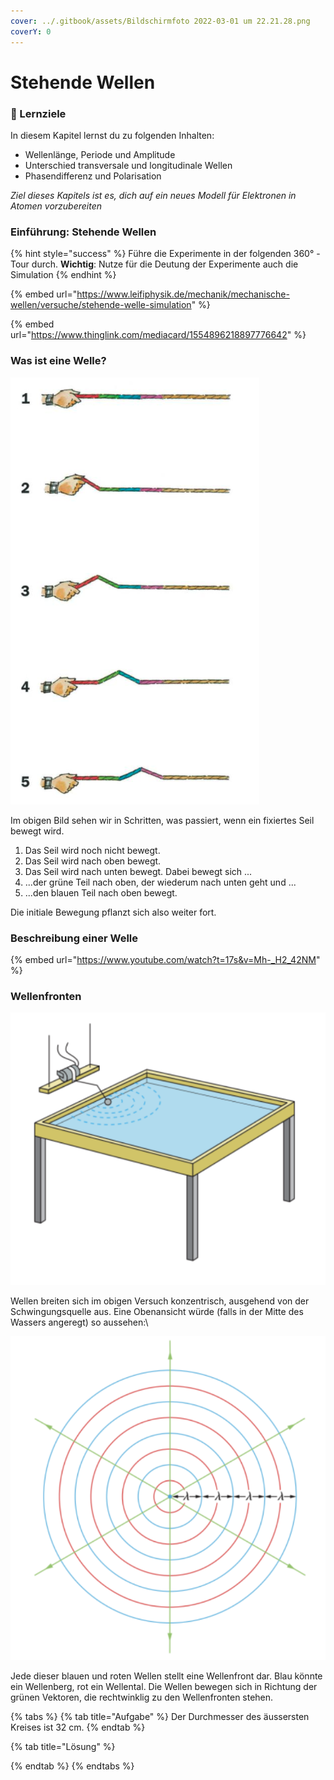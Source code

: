 ```yaml
---
cover: ../.gitbook/assets/Bildschirmfoto 2022-03-01 um 22.21.28.png
coverY: 0
---
```


# Stehende Wellen

### :dart: Lernziele

In diesem Kapitel lernst du zu folgenden Inhalten:

* Wellenlänge, Periode und Amplitude
* Unterschied transversale und longitudinale Wellen
* Phasendifferenz und Polarisation

_Ziel dieses Kapitels ist es, dich auf ein neues Modell für Elektronen in Atomen vorzubereiten_

### Einführung: Stehende Wellen

{% hint style="success" %}
Führe die Experimente in der folgenden 360° - Tour durch. **Wichtig**: Nutze für die Deutung der Experimente auch die Simulation
{% endhint %}

{% embed url="https://www.leifiphysik.de/mechanik/mechanische-wellen/versuche/stehende-welle-simulation" %}

{% embed url="https://www.thinglink.com/mediacard/1554896218897776642" %}

### Was ist eine Welle?

![](<../.gitbook/assets/image (26).png>)



Im obigen Bild sehen wir in Schritten, was passiert, wenn ein fixiertes Seil bewegt wird.

1. Das Seil wird noch nicht bewegt.
2. Das Seil wird nach oben bewegt.
3. Das Seil wird nach unten bewegt. Dabei bewegt sich ...
4. ...der grüne Teil nach oben, der wiederum nach unten geht und ...
5. ...den blauen Teil nach oben bewegt.

Die initiale Bewegung pflanzt sich also weiter fort.

### Beschreibung einer Welle

{% embed url="https://www.youtube.com/watch?t=17s&v=Mh-_H2_42NM" %}

### Wellenfronten

![](<../.gitbook/assets/image (62).png>)

Wellen breiten sich im obigen Versuch konzentrisch, ausgehend von der Schwingungsquelle aus. Eine Obenansicht würde (falls in der Mitte des Wassers angeregt) so aussehen:\


![](<../.gitbook/assets/image (32).png>)



Jede dieser blauen und roten Wellen stellt eine Wellenfront dar. Blau könnte ein Wellenberg, rot ein Wellental. Die Wellen bewegen sich in Richtung der grünen Vektoren, die rechtwinklig zu den Wellenfronten stehen.

{% tabs %}
{% tab title="Aufgabe" %}
Der Durchmesser des äussersten Kreises ist 32 cm.&#x20;
{% endtab %}

{% tab title="Lösung" %}

{% endtab %}
{% endtabs %}
